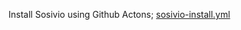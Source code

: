Install Sosivio using Github Actons; [sosivio-install.yml](../../../.github/workflows/sosivio-install.yml)
